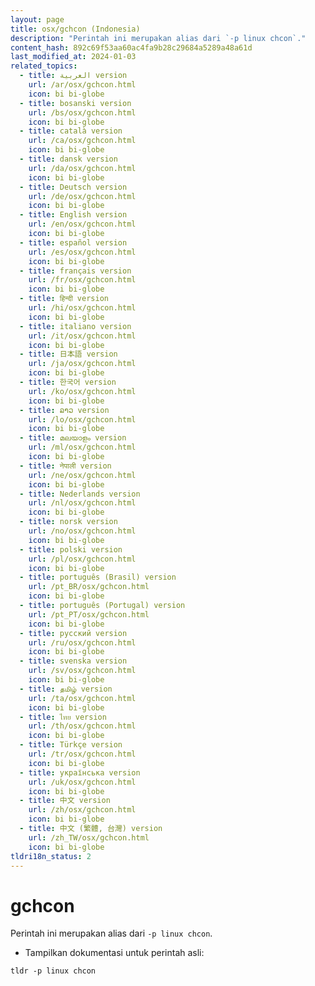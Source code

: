 ```yaml
---
layout: page
title: osx/gchcon (Indonesia)
description: "Perintah ini merupakan alias dari `-p linux chcon`."
content_hash: 892c69f53aa60ac4fa9b28c29684a5289a48a61d
last_modified_at: 2024-01-03
related_topics:
  - title: العربية version
    url: /ar/osx/gchcon.html
    icon: bi bi-globe
  - title: bosanski version
    url: /bs/osx/gchcon.html
    icon: bi bi-globe
  - title: català version
    url: /ca/osx/gchcon.html
    icon: bi bi-globe
  - title: dansk version
    url: /da/osx/gchcon.html
    icon: bi bi-globe
  - title: Deutsch version
    url: /de/osx/gchcon.html
    icon: bi bi-globe
  - title: English version
    url: /en/osx/gchcon.html
    icon: bi bi-globe
  - title: español version
    url: /es/osx/gchcon.html
    icon: bi bi-globe
  - title: français version
    url: /fr/osx/gchcon.html
    icon: bi bi-globe
  - title: हिन्दी version
    url: /hi/osx/gchcon.html
    icon: bi bi-globe
  - title: italiano version
    url: /it/osx/gchcon.html
    icon: bi bi-globe
  - title: 日本語 version
    url: /ja/osx/gchcon.html
    icon: bi bi-globe
  - title: 한국어 version
    url: /ko/osx/gchcon.html
    icon: bi bi-globe
  - title: ລາວ version
    url: /lo/osx/gchcon.html
    icon: bi bi-globe
  - title: മലയാളം version
    url: /ml/osx/gchcon.html
    icon: bi bi-globe
  - title: नेपाली version
    url: /ne/osx/gchcon.html
    icon: bi bi-globe
  - title: Nederlands version
    url: /nl/osx/gchcon.html
    icon: bi bi-globe
  - title: norsk version
    url: /no/osx/gchcon.html
    icon: bi bi-globe
  - title: polski version
    url: /pl/osx/gchcon.html
    icon: bi bi-globe
  - title: português (Brasil) version
    url: /pt_BR/osx/gchcon.html
    icon: bi bi-globe
  - title: português (Portugal) version
    url: /pt_PT/osx/gchcon.html
    icon: bi bi-globe
  - title: русский version
    url: /ru/osx/gchcon.html
    icon: bi bi-globe
  - title: svenska version
    url: /sv/osx/gchcon.html
    icon: bi bi-globe
  - title: தமிழ் version
    url: /ta/osx/gchcon.html
    icon: bi bi-globe
  - title: ไทย version
    url: /th/osx/gchcon.html
    icon: bi bi-globe
  - title: Türkçe version
    url: /tr/osx/gchcon.html
    icon: bi bi-globe
  - title: українська version
    url: /uk/osx/gchcon.html
    icon: bi bi-globe
  - title: 中文 version
    url: /zh/osx/gchcon.html
    icon: bi bi-globe
  - title: 中文 (繁體, 台灣) version
    url: /zh_TW/osx/gchcon.html
    icon: bi bi-globe
tldri18n_status: 2
---
```

# gchcon

Perintah ini merupakan alias dari `-p linux chcon`.

- Tampilkan dokumentasi untuk perintah asli:

`tldr -p linux chcon`
